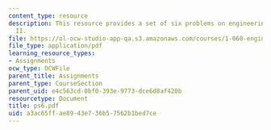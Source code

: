 ```yaml
---
content_type: resource
description: This resource provides a set of six problems on engineering mechanics
  II.
file: https://ol-ocw-studio-app-qa.s3.amazonaws.com/courses/1-060-engineering-mechanics-ii-spring-2006/a3ac65ffae8943e736b57562b1bed7ce_ps6.pdf
file_type: application/pdf
learning_resource_types:
- Assignments
ocw_type: OCWFile
parent_title: Assignments
parent_type: CourseSection
parent_uid: e4c563cd-0bf0-393e-9773-dce6d8af420b
resourcetype: Document
title: ps6.pdf
uid: a3ac65ff-ae89-43e7-36b5-7562b1bed7ce
---
```

